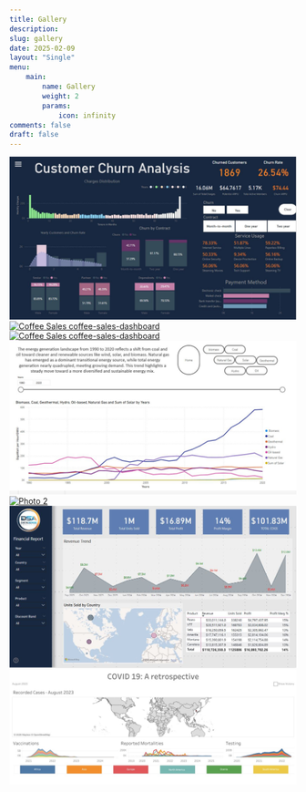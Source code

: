 ```yaml
---
title: Gallery
description: 
slug: gallery
date: 2025-02-09
layout: "Single"
menu:
    main:
        name: Gallery
        weight: 2
        params: 
            icon: infinity
comments: false
draft: false
---
```



<div class="gallery">
  <a href="../p/churn-analysis/" class="gallery-item">
  <img src="./churn.jpg" alt="Coffee Sales coffee-sales-dashboard">
  </a>
  <a href="../p/coffee-sales" class="gallery-item">
  <img src="../p/coffee-sales/v2.jpg" alt="Coffee Sales coffee-sales-dashboard">
  </a>
  <a href="../p/lotto-analysis" class="gallery-item">
  <img src="../p/lotto-analysis//22.jpg" alt="Coffee Sales coffee-sales-dashboard">
  </a>
  <a href="../p/energy-sources" class="gallery-item">
  <img src="./engsrc.jpg" alt="Energy Sources">
  </a>
  <a href="../p/fin-report" class="gallery-item">
  <img src="../p/fin-report/cover.jpg" alt="Photo 2">
  </a>
  <a href="../p/fin-report" class="gallery-item">
  <img src="./1.jpg" alt="Financial Report v2">
  </a>
  <a href="../p/from-scratch-1" class="gallery-item">
  <img src="./covid19.jpg" alt="Energy Sources">
  </a>
</div>
